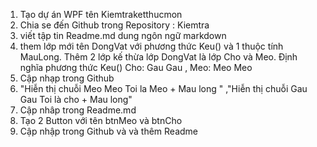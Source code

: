 1. Tạo dự án WPF tên Kiemtraketthucmon
2. Chia se đến Github trong Repository : Kiemtra
3. viết tập tin Readme.md dung ngôn ngữ markdown
4. them lớp mới tên DongVat với phương thức Keu() và 1 thuộc tính MauLong. Thêm 2 lớp kế thừa lớp DongVat là lớp Cho và Meo. Định nghĩa phương thức Keu() Cho: Gau Gau , Meo: Meo Meo
5. Cập nhạp trong Github
6. "Hiễn thị chuỗi Meo Meo Toi la Meo + Mau long " ,"Hiễn thị chuỗi Gau Gau Toi là cho + Mau long"
7. Cập nhâp trong Readme.md
8. Tạo 2 Button với tên btnMeo và btnCho
9. Cập nhập trong Github và và thêm Readme
